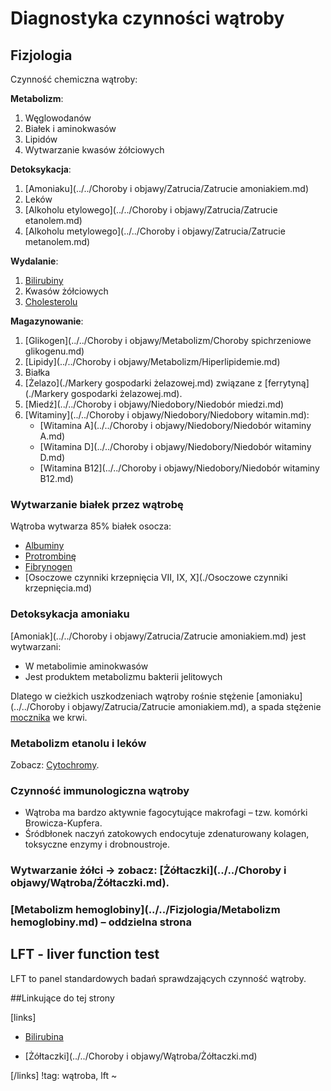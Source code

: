 # Diagnostyka czynności wątroby

## Fizjologia

Czynność chemiczna wątroby:

**Metabolizm**: 

1. Węglowodanów
2. Białek i aminokwasów
3. Lipidów
4. Wytwarzanie kwasów żółciowych

**Detoksykacja**:

1. [Amoniaku](../../Choroby i objawy/Zatrucia/Zatrucie amoniakiem.md)
2. Leków
3. [Alkoholu etylowego](../../Choroby i objawy/Zatrucia/Zatrucie etanolem.md)
4. [Alkoholu metylowego](../../Choroby i objawy/Zatrucia/Zatrucie metanolem.md)

**Wydalanie**:

1. [Bilirubiny](./Bilirubina.md)
2. Kwasów żółciowych
3. [Cholesterolu](./Cholesterol.md)

**Magazynowanie**:

1. [Glikogen](../../Choroby i objawy/Metabolizm/Choroby spichrzeniowe glikogenu.md)
2. [Lipidy](../../Choroby i objawy/Metabolizm/Hiperlipidemie.md)
3. Białka
4. [Żelazo](./Markery gospodarki żelazowej.md) związane z [ferrytyną](./Markery gospodarki żelazowej.md).
5. [Miedź](../../Choroby i objawy/Niedobory/Niedobór miedzi.md)
6. [Witaminy](../../Choroby i objawy/Niedobory/Niedobory witamin.md):
   - [Witamina A](../../Choroby i objawy/Niedobory/Niedobór witaminy A.md)
   - [Witamina D](../../Choroby i objawy/Niedobory/Niedobór witaminy D.md)
   - [Witamina B12](../../Choroby i objawy/Niedobory/Niedobór witaminy B12.md)




### Wytwarzanie białek przez wątrobę

Wątroba wytwarza 85% białek osocza:

- [Albuminy](./Albuminy.md)
- [Protrombinę](./Protrombina.md)
- [Fibrynogen](./Fibrynogen.md)
- [Osoczowe czynniki krzepnięcia VII, IX, X](./Osoczowe czynniki krzepnięcia.md)




### Detoksykacja amoniaku

[Amoniak](../../Choroby i objawy/Zatrucia/Zatrucie amoniakiem.md) jest wytwarzani:

- W metabolimie aminokwasów
- Jest produktem metabolizmu bakterii jelitowych

Dlatego w cieżkich uszkodzeniach wątroby rośnie stężenie [amoniaku](../../Choroby i objawy/Zatrucia/Zatrucie amoniakiem.md), a spada stężenie [mocznika](./Mocznik.md) we krwi.



### Metabolizm etanolu i leków

Zobacz: [Cytochromy](../../Farmakologia/Cytochromy.md).



### Czynność immunologiczna wątroby

- Wątroba ma bardzo aktywnie fagocytujące makrofagi – tzw. komórki Browicza-Kupfera.
- Śródbłonek naczyń zatokowych endocytuje zdenaturowany kolagen, toksyczne enzymy i drobnoustroje.




### Wytwarzanie żółci → zobacz: [Żółtaczki](../../Choroby i objawy/Wątroba/Żółtaczki.md).



### [Metabolizm hemoglobiny](../../Fizjologia/Metabolizm hemoglobiny.md) – oddzielna strona



## LFT - liver function test

LFT to panel standardowych badań sprawdzających czynność wątroby.



##Linkujące do tej strony

[links]

- [Bilirubina](./Bilirubina.md)

- [Żółtaczki](../../Choroby i objawy/Wątroba/Żółtaczki.md)


[/links]
!tag: wątroba, lft
~

